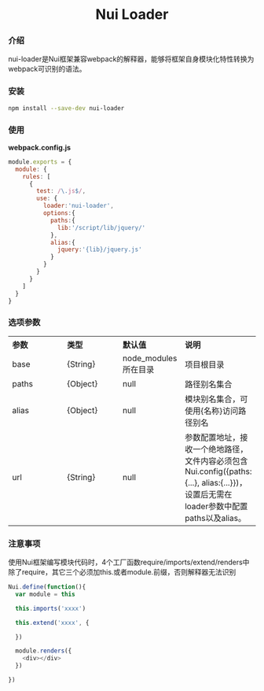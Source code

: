 <h1 align="center">Nui Loader</h1>

### 介绍
nui-loader是Nui框架兼容webpack的解释器，能够将框架自身模块化特性转换为webpack可识别的语法。

### 安装

```bash
npm install --save-dev nui-loader
```

### 使用

**webpack.config.js**
```js
module.exports = {
  module: {
    rules: [
      {
        test: /\.js$/,
        use: {
          loader:'nui-loader',
          options:{
            paths:{
              lib:'/script/lib/jquery/'
            },
            alias:{
              jquery:'{lib}/jquery.js'
            }
          }
        }
      }
    ]
  }
}
```

### 选项参数

<table style="width:100%; text-align:left;">
    <tr>
        <th width="100">参数</th>
        <th width="100">类型</th>
        <th width="100">默认值</th>
        <th>说明</th>
    </tr>
    <tr>
      <td>base</td>
      <td>{String}</td>
      <td>node_modules所在目录</td>
      <td>项目根目录</td>
    </tr>
    <tr>
      <td>paths</td>
      <td>{Object}</td>
      <td>null</td>
      <td>路径别名集合</td>
    </tr>
    <tr>
      <td>alias</td>
      <td>{Object}</td>
      <td>null</td>
      <td>模块别名集合，可使用{名称}访问路径别名</td>
    </tr>
    <tr>
      <td>url</td>
      <td>{String}</td>
      <td>null</td>
      <td>参数配置地址，接收一个绝地路径，文件内容必须包含Nui.config({paths:{...}, alias:{...}})，设置后无需在loader参数中配置paths以及alias。</td>
    </tr>
</table>

### 注意事项

使用Nui框架编写模块代码时，4个工厂函数require/imports/extend/renders中除了require，其它三个必须加this.或者module.前缀，否则解释器无法识别
```js
Nui.define(function(){
  var module = this

  this.imports('xxxx')

  this.extend('xxxx', {

  })

  module.renders({
    <div></div>
  })

})
```
